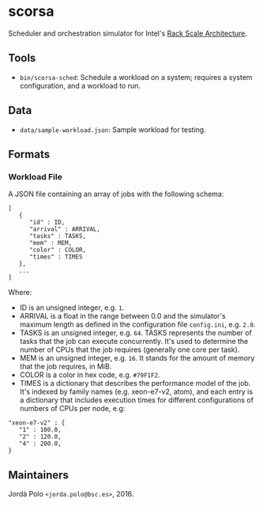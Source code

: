 # scorsa

Scheduler and orchestration simulator for Intel's [Rack Scale
Architecture][rackscale].

## Tools

- `bin/scorsa-sched`: Schedule a workload on a system; requires a system
  configuration, and a workload to run.

## Data

- `data/sample-workload.json`: Sample workload for testing.

## Formats

### Workload File

A JSON file containing an array of jobs with the following schema:


```
[
   {
      "id" : ID,
      "arrival" : ARRIVAL,
      "tasks" : TASKS,
      "mem" : MEM,
      "color" : COLOR,
      "times" : TIMES
   },
   ...
]

```

Where:

- ID is an unsigned integer, e.g. `1`.
- ARRIVAL is a float in the range between 0.0 and the simulator's maximum
  length as defined in the configuration file `config.ini`, e.g. `2.0`.
- TASKS is an unsigned integer, e.g. `64`. TASKS represents the number of
  tasks that the job can execute concurrently. It's used to determine the
  number of CPUs that the job requires (generally one core per task).
- MEM is an unsigned integer, e.g. `16`. It stands for the amount of memory
  that the job requires, in MiB.
- COLOR is a color in hex code, e.g. `#79F1F2`.
- TIMES is a dictionary that describes the performance model of the job. It's
  indexed by family names (e.g. xeon-e7-v2, atom), and each entry is a
  dictionary that includes execution times for different configurations of
  numbers of CPUs per node, e.g:
```
"xeon-e7-v2" : {
   "1" : 100.0,
   "2" : 120.0,
   "4" : 200.0,
}
```

## Maintainers

Jordà Polo `<jorda.polo@bsc.es>`, 2016.

[rackscale]: http://www.intel.com/content/www/us/en/architecture-and-technology/intel-rack-scale-architecture.html "rackscale"
